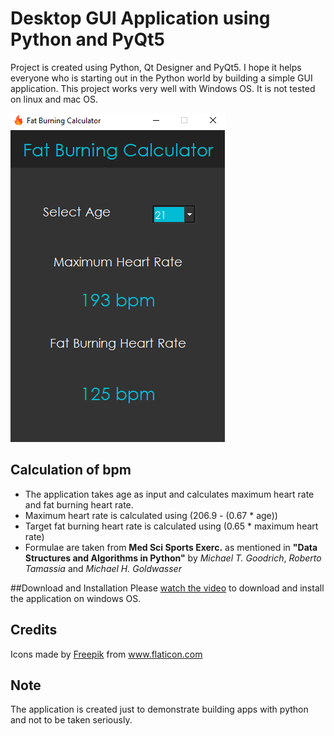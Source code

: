 # Desktop GUI Application using Python and PyQt5

Project is created using Python, Qt Designer and PyQt5. 
I hope it helps everyone who is starting out in the Python world by building a simple GUI application. 
This project works very well with Windows OS. It is not tested on linux and mac OS.

![app UI screenshot](images/app_ui.PNG)

## Calculation of bpm

- The application takes age as input and calculates maximum heart rate and fat burning heart rate.
- Maximum heart rate is calculated using (206.9 - (0.67 * age))
- Target fat burning heart rate is calculated using (0.65 * maximum heart rate)
- Formulae are taken from **Med Sci Sports Exerc.** as mentioned in **"Data Structures and Algorithms in Python"** by 
*Michael T. Goodrich*, *Roberto Tamassia* and *Michael H. Goldwasser*

##Download and Installation
Please [watch the video](https://www.youtube.com/) to download and install the application on windows OS.

## Credits
<div>
Icons made by 
<a href="https://www.flaticon.com/authors/freepik" title="Freepik">Freepik</a> 
from <a href="https://www.flaticon.com/" title="Flaticon">www.flaticon.com</a>
</div>

## Note
The application is created just to demonstrate building apps with python and not to be taken seriously.

